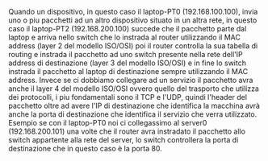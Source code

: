 Quando un dispositivo, in questo caso il laptop-PT0 (192.168.100.100), invia uno o piu pacchetti ad un altro dispositivo situato in un altra rete, in questo caso il laptop-PT2 (192.168.200.100) succede che il pacchetto parte dal laptop e arriva nello switch che lo instrada al router utilizzando il MAC address (layer 2 del modello ISO/OSI) poi il router controlla la sua tabella di routing e instrada il pacchetto ad uno switch presente nella rete dell'IP address di destinazione (layer 3 del modello ISO/OSI) e in fine lo switch instrada il pacchetto al laptop di destinazione sempre utilizzando il MAC address. Invece se ci dobbiamo collegare ad un servizio il pacchetto avra anche il layer 4 del modello ISO/OSI ovvero quello del trasporto che utilizza dei protocolli, i piu fondamentali sono il TCP e l'UDP, quindi l'header del pacchetto oltre ad avere l'IP di destinazione che identifica la macchina avrà anche la porta di destinazione che identifica il servizio che verra utilizzato. Esempio se con il laptop-PT0 noi ci collegassimo al server0 (192.168.200.101) una volte che il router avra instradato il pacchetto allo switch appartente alla rete del server, lo switch controllera la porta di destinazione che in questo caso è la porta 80.
